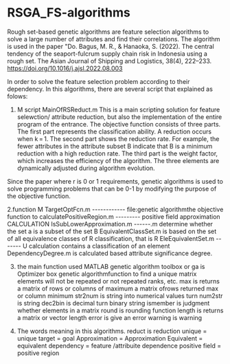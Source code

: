 # RSGA_FS-algorithms
Rough set-based genetic algorithms are feature selection algorithms to solve a large number of attributes and find their correlations. The algorithm is used in the paper "Do. Bagus, M. R., & Hanaoka, S. (2022). The central tendency of the seaport-fulcrum supply chain risk in Indonesia using a rough set. The Asian Journal of Shipping and Logistics, 38(4), 222–233. https://doi.org/10.1016/j.ajsl.2022.08.003

In order to solve the feature selection problem according to their dependency. In this algorithms, there are several script that explained as folows:

1. M script  MainOfRSReduct.m
This is a main scripting solution for feature selewction/ attribute reduction, but also the implementation of the entire program of the entrance.
The objective function consists of three parts. The first part represents the classification ability. A reduction occurs when k = 1. The second part shows the reduction rate. For example, the fewer attributes in the attribute subset B indicate that B is a minimum reduction with a high reduction rate. The third part is the weight factor, which increases the efficiency of the algorithm. The three elements are dynamically adjusted during algorithm evolution.

Since the paper where r is 0 or 1 requirements, genetic algorithms is used to solve programming problems that can be 0-1 by modifying the purpose of the objective function.

2.function M  TargetOptFcn.m ------------
file:genetic algorithmthe objective function
to calculatePositiveRegion.m --------- positive field
approximation CALCULATION
IsSubLowerApproximation.m ------.m determine whether the set a is a subset of the set B 
EquivalentClassSet.m is based on the set of all equivalence classes of R classification, that is R EleEquivalentSet.m -------
U calculation contains a classification of an element
DependencyDegree.m is calculated based attribute significance degree.

3. the main function used MATLAB
genetic algorithm toolbox or ga is Optimizer box genetic algorithmfunction to find a unique matrix elements will not be repeated or not repeated ranks, etc.
max is returns a matrix of rows or columns of maximum
a matrix ofrows returned max or column minimum
str2num is string into numerical
values turn num2str is string
dec2bin is decimal turn binary string
ismember is judgment whether elements in a matrix
round is rounding function
length is returns a matrix or vector length
error is give an error
warning is warning

5. The words meaning in this algorithms.
reduct is reduction
unique = unique
target = goal
Approximation = Approximation
Equivalent = equivalent
dependency = feature /attribuite dependence
positive field = positive region

